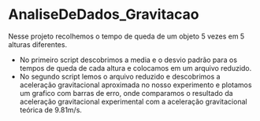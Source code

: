 # AnaliseDeDados_Gravitacao

Nesse projeto recolhemos o tempo de queda de um objeto 5 vezes em 5 alturas diferentes.

* No primeiro script descobrimos a media e o desvio padrão para os tempos de queda de cada altura e colocamos em um arquivo reduzido.
* No segundo script lemos o arquivo reduzido e descobrimos a aceleração gravitacional aproximada no nosso experimento e plotamos um grafico com barras de erro, onde comparamos o resultado da aceleração gravitacional experimental com a aceleração gravitacional teórica de 9.81m/s.
